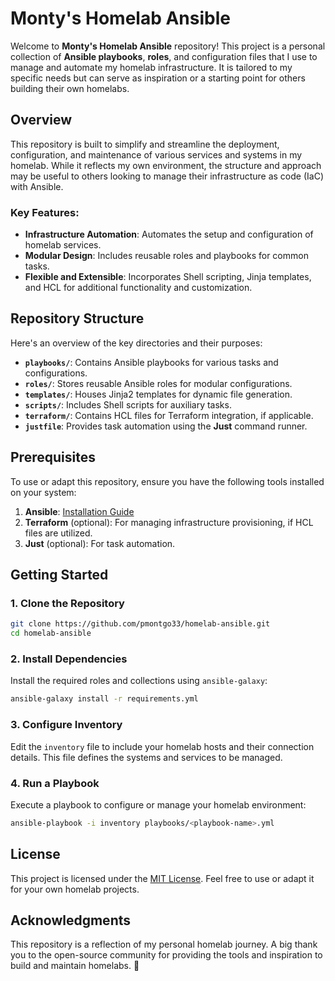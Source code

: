 # Monty's Homelab Ansible

Welcome to **Monty's Homelab Ansible** repository! This project is a personal collection of **Ansible playbooks**, **roles**, and configuration files that I use to manage and automate my homelab infrastructure. It is tailored to my specific needs but can serve as inspiration or a starting point for others building their own homelabs.

## Overview

This repository is built to simplify and streamline the deployment, configuration, and maintenance of various services and systems in my homelab. While it reflects my own environment, the structure and approach may be useful to others looking to manage their infrastructure as code (IaC) with Ansible.

### Key Features:
- **Infrastructure Automation**: Automates the setup and configuration of homelab services.
- **Modular Design**: Includes reusable roles and playbooks for common tasks.
- **Flexible and Extensible**: Incorporates Shell scripting, Jinja templates, and HCL for additional functionality and customization.

## Repository Structure

Here's an overview of the key directories and their purposes:

- **`playbooks/`**: Contains Ansible playbooks for various tasks and configurations.
- **`roles/`**: Stores reusable Ansible roles for modular configurations.
- **`templates/`**: Houses Jinja2 templates for dynamic file generation.
- **`scripts/`**: Includes Shell scripts for auxiliary tasks.
- **`terraform/`**: Contains HCL files for Terraform integration, if applicable.
- **`justfile`**: Provides task automation using the **Just** command runner.

## Prerequisites

To use or adapt this repository, ensure you have the following tools installed on your system:

1. **Ansible**: [Installation Guide](https://docs.ansible.com/ansible/latest/installation_guide/index.html)
2. **Terraform** (optional): For managing infrastructure provisioning, if HCL files are utilized.
3. **Just** (optional): For task automation.

## Getting Started

### 1. Clone the Repository
```bash
git clone https://github.com/pmontgo33/homelab-ansible.git
cd homelab-ansible
```

### 2. Install Dependencies
Install the required roles and collections using `ansible-galaxy`:
```bash
ansible-galaxy install -r requirements.yml
```

### 3. Configure Inventory
Edit the `inventory` file to include your homelab hosts and their connection details. This file defines the systems and services to be managed.

### 4. Run a Playbook
Execute a playbook to configure or manage your homelab environment:
```bash
ansible-playbook -i inventory playbooks/<playbook-name>.yml
```

## License

This project is licensed under the [MIT License](LICENSE). Feel free to use or adapt it for your own homelab projects.

## Acknowledgments

This repository is a reflection of my personal homelab journey. A big thank you to the open-source community for providing the tools and inspiration to build and maintain homelabs. 🙌
